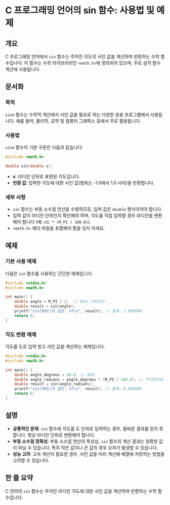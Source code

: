 <!--
Meta Description: # C 프로그래밍 언어의 sin 함수: 사용법 및 예제 ## 개요 C 프로그래밍 언어에서 `sin` 함수는 주어진 각도의 사인 값을 계산하여 반환하는 수학 함수입니다. 이 함수는 수학 라이브러리인 `<math.h>`에 정의되어 있으며, 주로 삼각 함수 계산에 사용됩니다...
Meta Keywords: sin, double, 함수는, math, include
-->

# C 프로그래밍 언어의 sin 함수: 사용법 및 예제

## 개요
C 프로그래밍 언어에서 `sin` 함수는 주어진 각도의 사인 값을 계산하여 반환하는 수학 함수입니다. 이 함수는 수학 라이브러리인 `<math.h>`에 정의되어 있으며, 주로 삼각 함수 계산에 사용됩니다.

## 문서화
### 목적
`sine` 함수는 수학적 계산에서 사인 값을 필요로 하는 다양한 응용 프로그램에서 사용됩니다. 예를 들어, 물리학, 공학 및 컴퓨터 그래픽스 등에서 주로 활용됩니다.

### 사용법
`sine` 함수의 기본 구문은 다음과 같습니다:

```c
#include <math.h>

double sin(double x);
```

- **x**: 라디안 단위로 표현된 각도입니다. 
- **반환 값**: 입력한 각도에 대한 사인 값(범위는 -1.0에서 1.0 사이)을 반환합니다.

### 세부 사항
- `sin` 함수는 부동 소수점 연산을 수행하므로, 입력 값은 `double` 형식이어야 합니다.
- 입력 값이 라디안 단위인지 확인해야 하며, 각도를 직접 입력할 경우 라디안을 변환해야 합니다 (예: `x도 * (M_PI / 180.0)`).
- `<math.h>` 헤더 파일을 포함해야 함을 잊지 마세요.

## 예제
### 기본 사용 예제
다음은 `sin` 함수를 사용하는 간단한 예제입니다.

```c
#include <stdio.h>
#include <math.h>

int main() {
    double angle = M_PI / 2;  // 90도 (라디안)
    double result = sin(angle);
    printf("sin(90도)의 값은: %f\n", result); // 출력: 1.000000
    return 0;
}
```

### 각도 변환 예제
각도를 도로 입력 받고 사인 값을 계산하는 예제입니다.

```c
#include <stdio.h>
#include <math.h>

int main() {
    double angle_degrees = 30.0; // 30도
    double angle_radians = angle_degrees * (M_PI / 180.0); // 라디안으로 변환
    double result = sin(angle_radians);
    printf("sin(30도)의 값은: %f\n", result); // 출력: 0.500000
    return 0;
}
```

## 설명
- **공통적인 문제**: `sin` 함수에 각도를 도 단위로 입력하는 경우, 올바른 결과를 얻지 못합니다. 항상 라디안 단위로 변환해야 합니다.
- **부동 소수점 정확성**: 부동 소수점 연산의 특성상, `sin` 함수의 계산 결과는 정확한 값이 아닐 수 있습니다. 특히 작은 값이나 큰 값의 경우 오차가 발생할 수 있습니다.
- **성능 고려**: 고속 계산이 필요한 경우, 사인 값을 미리 계산해 배열에 저장하는 방법을 고려할 수 있습니다.

## 한 줄 요약
C 언어의 `sin` 함수는 주어진 라디안 각도에 대한 사인 값을 계산하여 반환하는 수학 함수입니다.